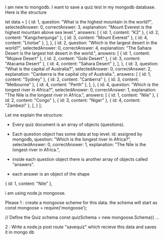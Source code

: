 I am new to mongodb. I want to save a quiz test in my mongodb database. Here is the structure

let data = [
{
id: 1,
question: "What is the highest mountain in the world?",
selectedAnswer: 0,
correctAnswer: 3,
explanation: "Mount Everest is the highest mountain above sea level.",
answers: [
{ id: 1, content: "K2" },
{ id: 2, content: "Kangchenjunga" },
{ id: 3, content: "Mount Everest" },
{ id: 4, content: "Lhotse" },
],
},
{
id: 2,
question: "Which is the largest desert in the world?",
selectedAnswer: 0,
correctAnswer: 4,
explanation: "The Sahara Desert is the largest hot desert in the world.",
answers: [
{ id: 1, content: "Mojave Desert" },
{ id: 2, content: "Gobi Desert" },
{ id: 3, content: "Atacama Desert" },
{ id: 4, content: "Sahara Desert" },
],
},
{
id: 3,
question: "What is the capital of Australia?",
selectedAnswer: 0,
correctAnswer: 2,
explanation: "Canberra is the capital city of Australia.",
answers: [
{ id: 1, content: "Sydney" },
{ id: 2, content: "Canberra" },
{ id: 3, content: "Melbourne" },
{ id: 4, content: "Perth" },
],
},
{
id: 4,
question: "Which is the longest river in Africa?",
selectedAnswer: 0,
correctAnswer: 1,
explanation: "The Nile is the longest river in Africa.",
answers: [
{ id: 1, content: "Nile" },
{ id: 2, content: "Congo" },
{ id: 3, content: "Niger" },
{ id: 4, content: "Zambezi" },
],
}
];


Let me explain the structure:
- Every quiz document is an array of objects (questions).
- Each question object has some data at top level:
  id: assigned by mongodb,
question: "Which is the longest river in Africa?",
selectedAnswer: 0,
correctAnswer: 1,
explanation: "The Nile is the longest river in Africa.",

- inside each question object there is another array of objects called "answers". 
- each answer is an object of the shape

{ id: 1, content: "Nile" },

i am using node.js mongoose.

Please
1 : create a mongoose scheme for this data. the schema will start as 
const mongoose = require('mongoose');

// Define the Quiz schema
const quizSchema = new mongoose.Schema({ ...

2 : Write a node.js post route "savequiz" which recieve this data and saves it in mongo db
